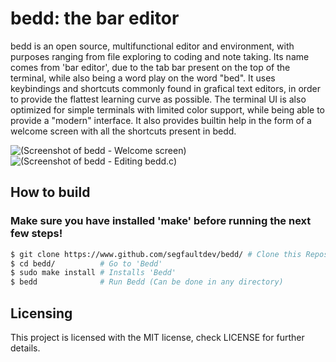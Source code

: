 # bedd: the bar editor

bedd is an open source, multifunctional editor and environment, with purposes ranging from file exploring to coding and note taking. Its
name comes from 'bar editor', due to the tab bar present on the top of the terminal, while also being a word play on the word "bed". It
uses keybindings and shortcuts commonly found in grafical text editors, in order to provide the flattest learning curve as possible. The
terminal UI is also optimized for simple terminals with limited color support, while being able to provide a "modern" interface. It also
provides builtin help in the form of a welcome screen with all the shortcuts present in bedd.

![(Screenshot of bedd - Welcome screen)](https://raw.githubusercontent.com/segfaultdev/bedd/master/image_01.png)
![(Screenshot of bedd - Editing bedd.c)](https://raw.githubusercontent.com/segfaultdev/bedd/master/image_02.png)

## How to build

### Make sure you have installed 'make' before running the next few steps!

```sh
$ git clone https://www.github.com/segfaultdev/bedd/ # Clone this Repository
$ cd bedd/          # Go to 'Bedd'
$ sudo make install # Installs 'Bedd'
$ bedd              # Run Bedd (Can be done in any directory)
```

## Licensing

This project is licensed with the MIT license, check LICENSE for further details.
